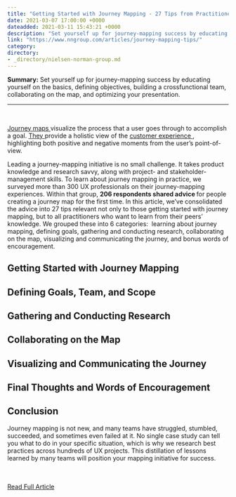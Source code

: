 ```yaml
---
title: "Getting Started with Journey Mapping - 27 Tips from Practitioners"
date: 2021-03-07 17:00:00 +0000
dateadded: 2021-03-11 15:43:21 +0000
description: "Set yourself up for journey-mapping success by educating yourself on the basics, defining objectives, building a crossfunctional team, collaborating on the map, and optimizing your presentation."
link: "https://www.nngroup.com/articles/journey-mapping-tips/"
category:
directory:
- _directory/nielsen-norman-group.md
---
```

<p><strong>Summary:</strong>&nbsp;Set yourself up for journey-mapping success by educating yourself on the basics, defining objectives, building a crossfunctional team, collaborating on the map, and optimizing your presentation.</p><hr/><br/><p> <a href="https://www.nngroup.com/articles/customer-journey-mapping/">  Journey maps </a> visualize the process that a user goes through to accomplish a goal. <a href="https://www.nngroup.com/articles/customer-journey-mapping-process/">  They </a> provide a holistic view of the <a href="https://www.nngroup.com/articles/ux-vs-cx/">  customer experience </a> , highlighting both positive and negative moments from the user’s point-of-view.</p><p> Leading a journey-mapping initiative is no small challenge. It takes product knowledge and research savvy, along with project- and stakeholder-management skills. To learn about journey mapping in practice, we surveyed more than 300 UX professionals on their journey-mapping experiences. Within that group, <strong>  206 respondents shared advice </strong> for people creating a journey map for the first time. In this article, we’ve consolidated the advice into 27 tips relevant not only to those getting started with journey mapping, but to all practitioners who want to learn from their peers’ knowledge. We grouped these into 6 categories:  learning about journey mapping, defining goals, gathering and conducting research, collaborating on the map, visualizing and communicating the journey, and bonus words of encouragement.</p><h2> Getting Started with Journey Mapping</h2><h2> Defining Goals, Team, and Scope</h2><h2> Gathering and Conducting Research</h2><h2> Collaborating on the Map</h2><h2> Visualizing and Communicating the Journey</h2><h2> Final Thoughts and Words of Encouragement</h2><h2> Conclusion</h2><p> Journey mapping is not new, and many teams have struggled, stumbled, succeeded, and sometimes even failed at it. No single case study can tell you what to do in your specific situation, which is why we research best practices across hundreds of UX projects. This distillation of lessons learned by many teams will position your mapping initiative for success.</p><br/><br/><a href="http://www.nngroup.com/articles/journey-mapping-tips/">Read Full Article</a>
